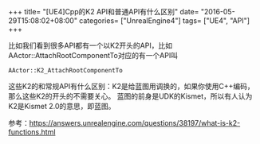+++
title= "[UE4]Cpp的K2 API和普通API有什么区别"
date= "2016-05-29T15:08:02+08:00"
categories= ["UnrealEngine4"]
tags= ["UE4", "API"]
+++

比如我们看到很多API都有一个以K2开头的API，比如
AActor::AttachRootComponentTo对应的有一个API叫

    AActor::K2_AttachRootComponentTo


这些K2的和常规API有什么区别：K2是给蓝图用调换的，如果你使用C++编码，那么这些K2的开头的不需要关心。
蓝图的前身是UDK的Kismet，所以有人认为K2是Kismet 2.0的意思，即蓝图。

参考：https://answers.unrealengine.com/questions/38197/what-is-k2-functions.html
